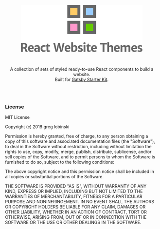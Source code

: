 <br />
<br />
<p align="center">
<img src="./assets/logo.png" alt="Gatsby Starter Kit" width="400"/>
</p>

<br />
<p align="center">
A collection of sets of styled ready-to-use React components to build a website. <br />Built for <a href="https://greglobinski.github.io/gatsby-starter-kit-docs/">Gatsby Starter Kit</a>.
</p>
<p align="center">

</p>
<br />
<br />

### License

MIT License

Copyright (c) 2018 greg lobinski

Permission is hereby granted, free of charge, to any person obtaining a copy
of this software and associated documentation files (the "Software"), to deal
in the Software without restriction, including without limitation the rights
to use, copy, modify, merge, publish, distribute, sublicense, and/or sell
copies of the Software, and to permit persons to whom the Software is
furnished to do so, subject to the following conditions:

The above copyright notice and this permission notice shall be included in all
copies or substantial portions of the Software.

THE SOFTWARE IS PROVIDED "AS IS", WITHOUT WARRANTY OF ANY KIND, EXPRESS OR
IMPLIED, INCLUDING BUT NOT LIMITED TO THE WARRANTIES OF MERCHANTABILITY,
FITNESS FOR A PARTICULAR PURPOSE AND NONINFRINGEMENT. IN NO EVENT SHALL THE
AUTHORS OR COPYRIGHT HOLDERS BE LIABLE FOR ANY CLAIM, DAMAGES OR OTHER
LIABILITY, WHETHER IN AN ACTION OF CONTRACT, TORT OR OTHERWISE, ARISING FROM,
OUT OF OR IN CONNECTION WITH THE SOFTWARE OR THE USE OR OTHER DEALINGS IN THE
SOFTWARE.
